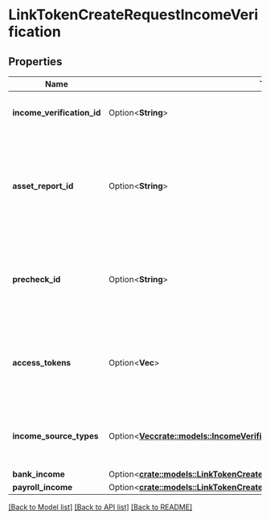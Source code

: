 # LinkTokenCreateRequestIncomeVerification

## Properties

Name | Type | Description | Notes
------------ | ------------- | ------------- | -------------
**income_verification_id** | Option<**String**> | The `income_verification_id` of the verification instance, as provided by `/income/verification/create`. | [optional]
**asset_report_id** | Option<**String**> | The `asset_report_id` of an asset report associated with the user, as provided by `/asset_report/create`. Providing an `asset_report_id` is optional and can be used to verify the user through a streamlined flow. If provided, the bank linking flow will be skipped. | [optional]
**precheck_id** | Option<**String**> | The ID of a precheck created with `/income/verification/precheck`. Will be used to improve conversion of the income verification flow by streamlining the Link interface presented to the end user. | [optional]
**access_tokens** | Option<**Vec<String>**> | An array of access tokens corresponding to the Items that will be cross-referenced with the product data. If the `transactions` product was not initialized for the Items during link, it will be initialized after this Link session. | [optional]
**income_source_types** | Option<[**Vec<crate::models::IncomeVerificationSourceType>**](IncomeVerificationSourceType.md)> | The types of source income data that users will be permitted to share. Options include `bank` and `payroll`. Currently you can only specify one of these options. | [optional]
**bank_income** | Option<[**crate::models::LinkTokenCreateRequestIncomeVerificationBankIncome**](LinkTokenCreateRequestIncomeVerificationBankIncome.md)> |  | [optional]
**payroll_income** | Option<[**crate::models::LinkTokenCreateRequestIncomeVerificationPayrollIncome**](LinkTokenCreateRequestIncomeVerificationPayrollIncome.md)> |  | [optional]

[[Back to Model list]](../README.md#documentation-for-models) [[Back to API list]](../README.md#documentation-for-api-endpoints) [[Back to README]](../README.md)



